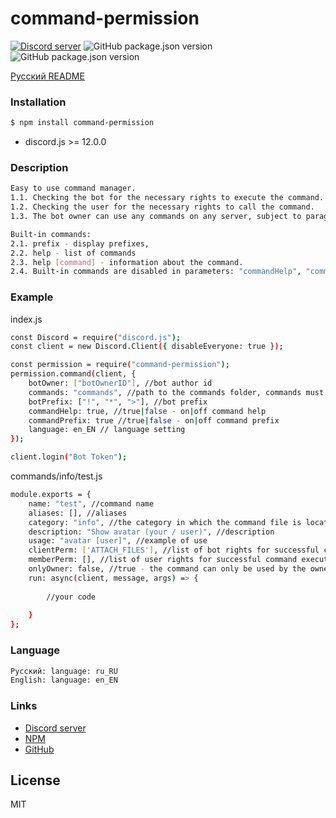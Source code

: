 # command-permission

[![Discord server](https://img.shields.io/discord/528690317679919116?color=7289da&logo=discord&logoColor=white)](https://discord.gg/8NGtwN9) ![GitHub package.json version](https://img.shields.io/github/package-json/v/Renn-Rivon/command-permission) ![GitHub package.json version](https://img.shields.io/node/v/command-permission)

[Русский README](https://github.com/Renn-Rivon/command-permission/blob/main/README_RU.md)

### Installation

```sh
$ npm install command-permission
```
* discord.js >= 12.0.0

### Description

```sh
Easy to use command manager.
1.1. Checking the bot for the necessary rights to execute the command.
1.2. Checking the user for the necessary rights to call the command.
1.3. The bot owner can use any commands on any server, subject to paragraph 1.1.

Built-in commands: 
2.1. prefix - display prefixes,
2.2. help - list of commands
2.3. help [command] - information about the command.
2.4. Built-in commands are disabled in parameters: "commandHelp", "commandPrefix"
```

### Example
index.js
```sh
const Discord = require("discord.js");
const client = new Discord.Client({ disableEveryone: true });

const permission = require("command-permission");
permission.command(client, {
    botOwner: ["botOwnerID"], //bot author id
    commands: "commands", //path to the commands folder, commands must be stored in one of the subfolders of this folder
    botPrefix: ["!", "*", ">"], //bot prefix
    commandHelp: true, //true|false - on|off command help
    commandPrefix: true //true|false - on|off command prefix
    language: en_EN // language setting
});

client.login("Bot Token");
```

commands/info/test.js
```sh
module.exports = {
    name: "test", //command name
    aliases: [], //aliases
    category: "info", //the category in which the command file is located
    description: "Show avatar (your / user)", //description
    usage: "avatar [user]", //example of use
    clientPerm: ['ATTACH_FILES'], //list of bot rights for successful command execution
    memberPerm: [], //list of user rights for successful command execution
    onlyOwner: false, //true - the command can only be used by the owner of the bot
    run: async(client, message, args) => {
        
        //your code
        
    }
};
```
### Language

```sh
Русский: language: ru_RU
English: language: en_EN
```

### Links

* [Discord server](https://discord.gg/8NGtwN9)
* [NPM](https://www.npmjs.com/package/command-permission)
* [GitHub](https://github.com/Renn-Rivon/command-permission)

License
----

MIT
